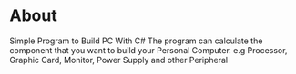 # About
Simple Program to Build PC With C#
The program can calculate the component that you want to build your Personal Computer. e.g Processor, Graphic Card, Monitor, Power Supply and other Peripheral
